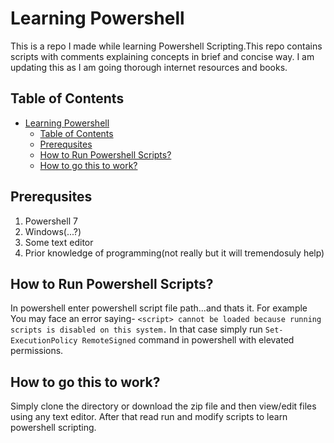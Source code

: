 # Learning Powershell
This is a repo I made while learning Powershell Scripting.This repo contains scripts with comments explaining concepts in brief and concise way. I am updating this as I am going thorough internet resources and books.
## Table of Contents
- [Learning Powershell](#learning-powershell)
  - [Table of Contents](#table-of-contents)
  - [Prerequsites](#prerequsites)
  - [How to Run Powershell Scripts?](#how-to-run-powershell-scripts)
  - [How to go this to work?](#how-to-go-this-to-work)

## Prerequsites
1. Powershell 7
1. Windows(...?)
1. Some text editor
1. Prior knowledge of programming(not really but it will tremendosuly help)

## How to Run Powershell Scripts?
In powershell enter powershell script file path...and thats it.
For example
You may face an error saying-
 `<script> cannot be loaded because running scripts is disabled on this system.`
 In that case simply run `Set-ExecutionPolicy RemoteSigned` command in powershell with elevated permissions.
## How to go this to work?
Simply clone the directory or download the zip file and then view/edit files using any text editor. After that read run and modify scripts to learn powershell scripting.